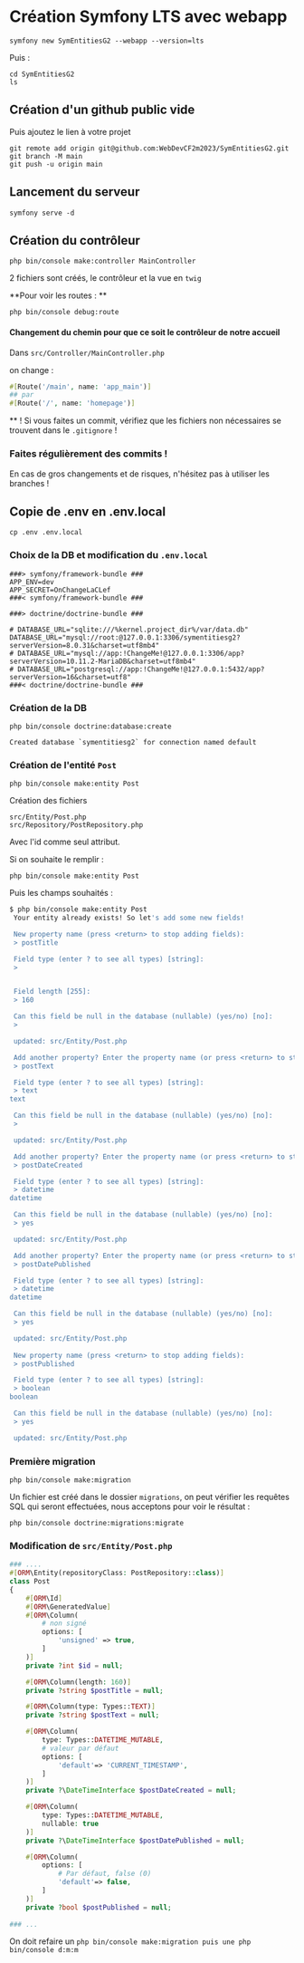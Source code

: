 # Création Symfony LTS avec webapp

    symfony new SymEntitiesG2 --webapp --version=lts

Puis :

    cd SymEntitiesG2
    ls

## Création d'un github public vide

Puis ajoutez le lien à votre projet

    git remote add origin git@github.com:WebDevCF2m2023/SymEntitiesG2.git
    git branch -M main
    git push -u origin main

## Lancement du serveur

    symfony serve -d

## Création du contrôleur

    php bin/console make:controller MainController

2 fichiers sont créés, le contrôleur et la vue en `twig`

**Pour voir les routes : **

    php bin/console debug:route

#### Changement du chemin pour que ce soit le contrôleur de notre accueil

Dans `src/Controller/MainController.php`

on change :

```php
#[Route('/main', name: 'app_main')]
## par
#[Route('/', name: 'homepage')]
```

** ! Si vous faites un commit, vérifiez que les fichiers non nécessaires se trouvent dans le `.gitignore` !

### Faites régulièrement des commits !

En cas de gros changements et de risques, n'hésitez pas à utiliser les branches !

## Copie de .env en .env.local

    cp .env .env.local

### Choix de la DB et modification du `.env.local`

```.env
###> symfony/framework-bundle ###
APP_ENV=dev
APP_SECRET=OnChangeLaCLef
###< symfony/framework-bundle ###

###> doctrine/doctrine-bundle ###

# DATABASE_URL="sqlite:///%kernel.project_dir%/var/data.db"
DATABASE_URL="mysql://root:@127.0.0.1:3306/symentitiesg2?serverVersion=8.0.31&charset=utf8mb4"
# DATABASE_URL="mysql://app:!ChangeMe!@127.0.0.1:3306/app?serverVersion=10.11.2-MariaDB&charset=utf8mb4"
# DATABASE_URL="postgresql://app:!ChangeMe!@127.0.0.1:5432/app?serverVersion=16&charset=utf8"
###< doctrine/doctrine-bundle ###
```

### Création de la DB

    php bin/console doctrine:database:create
    
    Created database `symentitiesg2` for connection named default

### Création de l'entité `Post`

    php bin/console make:entity Post

Création des fichiers 

    src/Entity/Post.php
    src/Repository/PostRepository.php

Avec l'id comme seul attribut.

Si on souhaite le remplir : 

    php bin/console make:entity Post

Puis les champs souhaités :

```bash
$ php bin/console make:entity Post
 Your entity already exists! So let's add some new fields!

 New property name (press <return> to stop adding fields):
 > postTitle

 Field type (enter ? to see all types) [string]:
 >


 Field length [255]:
 > 160

 Can this field be null in the database (nullable) (yes/no) [no]:
 >

 updated: src/Entity/Post.php

 Add another property? Enter the property name (or press <return> to stop adding fields):
 > postText

 Field type (enter ? to see all types) [string]:
 > text
text

 Can this field be null in the database (nullable) (yes/no) [no]:
 >

 updated: src/Entity/Post.php

 Add another property? Enter the property name (or press <return> to stop adding fields):
 > postDateCreated

 Field type (enter ? to see all types) [string]:
 > datetime
datetime

 Can this field be null in the database (nullable) (yes/no) [no]:
 > yes

 updated: src/Entity/Post.php

 Add another property? Enter the property name (or press <return> to stop adding fields):
 > postDatePublished

 Field type (enter ? to see all types) [string]:
 > datetime
datetime

 Can this field be null in the database (nullable) (yes/no) [no]:
 > yes

 updated: src/Entity/Post.php
 
 New property name (press <return> to stop adding fields):
 > postPublished

 Field type (enter ? to see all types) [string]:
 > boolean
boolean

 Can this field be null in the database (nullable) (yes/no) [no]:
 > yes

 updated: src/Entity/Post.php

```

### Première migration

    php bin/console make:migration

Un fichier est créé dans le dossier `migrations`, on peut vérifier les requêtes SQL qui seront effectuées, nous acceptons pour voir le résultat :

    php bin/console doctrine:migrations:migrate

### Modification de `src/Entity/Post.php`

```php
### ....
#[ORM\Entity(repositoryClass: PostRepository::class)]
class Post
{
    #[ORM\Id]
    #[ORM\GeneratedValue]
    #[ORM\Column(
        # non signé
        options: [
            'unsigned' => true,
        ]
    )]
    private ?int $id = null;

    #[ORM\Column(length: 160)]
    private ?string $postTitle = null;

    #[ORM\Column(type: Types::TEXT)]
    private ?string $postText = null;

    #[ORM\Column(
        type: Types::DATETIME_MUTABLE,
        # valeur par défaut
        options: [
            'default'=> 'CURRENT_TIMESTAMP',
        ]
    )]
    private ?\DateTimeInterface $postDateCreated = null;

    #[ORM\Column(
        type: Types::DATETIME_MUTABLE,
        nullable: true
    )]
    private ?\DateTimeInterface $postDatePublished = null;

    #[ORM\Column(
        options: [
            # Par défaut, false (0)
            'default'=> false,
        ]
    )]
    private ?bool $postPublished = null;
    
### ...
```

On doit refaire un `php bin/console make:migration puis une php bin/console d:m:m`
